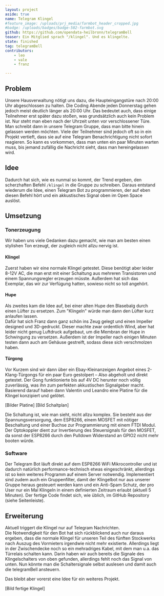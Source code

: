 ```yaml
---
layout: project
aside: true
name: Telegram Klingel
#feature_image: /uploads/prj_media/farmbot_header_cropped.jpg
#badge: /uploads/badges/badge-502-farmbot.svg
github: https://github.com/opendata-heilbronn/telegramBell 
teaser: Ein Mitglied sprach "/klingel". Und es klingelte.
state: finished
tag: telegramBell
contributors:
    - leo
    - vale
    - franz

---
```

 
## Problem 
Unsere Hausverwaltung nötigt uns dazu, die Haupteingangstüre nach 20:00 Uhr abgeschlossen zu halten. Die Coding Abende jeden Donnerstag gehen jedoch meist deutlich länger als 20:00 Uhr. Das bedeutet auch, dass einige Teilnehmer erst später dazu stoßen, was grundsätzlich auch kein Problem ist. Nur steht man eben nach der Uhrzeit unten vor verschlossener Türe. 
Man schreibt dann in unsere Telegram Gruppe, dass man bitte hinein gelassen werden möchten. Viele der Teilnehmer sind jedoch oft so in ein Projekt vertieft, dass sie auf eine Telegram Benachrichtigung nicht sofort reagieren. So kann es vorkommen, dass man unten ein paar Minuten warten muss, bis jemand zufällig die Nachricht sieht, dass man hereingelassen wird. 
 
## Idee 
Dadurch hat sich, wie es nunmal so kommt, der Trend ergeben, den scherzhaften Befehl `/klingel` in die Gruppe zu schreiben. Daraus entstand wiederum die Idee, einen Telegram Bot zu programmieren, der auf eben diesen Befehl hört und ein akkustisches Signal oben im Open Space auslöst. 
 
## Umsetzung 
### Tonerzeugung 
Wir haben uns viele Gedanken dazu gemacht, wie man am besten einen stylishen Ton erzeugt, der zugleich nicht allzu nervig ist. 
 
#### Klingel 
Zuerst haben wir eine normale Klingel getestet. Diese benötigt aber leider 8-12V AC, die man erst mit einer Schaltung aus mehreren Transistoren und einem Spannungsregler erzeugen müsste. Außerdem hat sich das Exemplar, das wir zur Verfügung hatten, sowieso nicht so toll angehört. 
 
#### Hupe 
Als zweites kam die Idee auf, bei einer alten Hupe den Blasebalg durch einen Lüfter zu ersetzen. Zum "Klingeln" würde man dann den Lüfter kurz anlaufen lassen.  
Dafür hat sich Franz dann ganz schön ins Zeug gelegt und einen Impeller designed und 3D-gedruckt. Dieser machte zwar ordentlich Wind, aber hat leider nicht genug Luftdruck aufgebaut, um die Membran der Hupe in Schwingung zu versetzen. Außerdem ist der Impeller nach einigen Minuten testen dann auch am Gehäuse gestreift, sodass diese sich verschmolzen haben. 
 
#### Türgong 
Vor Kurzem sind wir dann über ein Ebay-Kleinanzeigen Angebot eines 2-Klang-Türgongs für ein paar Euro gestolpert – Also abgeholt und direkt getestet. Der Gong funktionierte bis auf 4V DC herunter noch völlig zuverlässig, was ihn zum perfekten akkustischen Signalgeber macht. 
Basierend darauf haben dann Valentin und Leandro eine Platine für die Klingel konzipiert und gelötet. 

[Bilder Platine] 
[Bild Schaltplan] 

Die Schaltung ist, wie man sieht, nicht allzu komplex. Sie besteht aus der Spannungsversorgung, dem ESP8266, einem MOSFET mit nötiger Beschaltung und einer Buchse zur Programmierung mit einem FTDI Modul. 
Der Optokoppler dient zur Invertierung des Steuersignals für den MOSFET, da sonst der ESP8266 durch den Pulldown Widerstand an GPIO2 nicht mehr booten würde.  
 
### Software 
Der Telegram Bot läuft direkt auf dem ESP8266 WiFi Mikrocontroller und ist dadurch natürlich performance-technisch etwas eingeschränkt, allerdings ist so kein weiteres Programm auf einem Server notwendig. 
Implementiert sind zudem auch ein Gruppenfilter, damit der Klingelbot nur aus unserer Gruppe heraus gesteuert werden kann und ein Anti-Spam Schutz, der pro User nur ein Mal Klingeln in einem definierten Zeitraum erlaubt (aktuell 5 Minuten). 
Der fertige Code findet sich, wie üblich, im GitHub Repository (siehe Seitenleiste). 
 
 
## Erweiterung 
Aktuell triggert die Klingel nur auf Telegram Nachrichten.  
Die Notwendigkeit für den Bot hat sich rückblickend auch nur daraus ergeben, dass die normale Klingel für unseren Teil des fünften Stockwerks nach Auszug des Vormieters irgendwie nicht mehr existierte. 
Allerdings liegt in der Zwischendecke noch so ein mehradriges Kabel, mit dem man u.a. das Türrelais schalten kann. Darin haben wir auch bereits die Signale des Klingelschalters von oben gefunden, allerdings fehlt noch das Signal von unten. 
Nun könnte man die Schaltersignale selbst auslesen und damit auch die telegramBell ansteuern.  
 
Das bleibt aber vorerst eine Idee für ein weiteres Projekt. 
 
[Bild fertige Klingel] 
